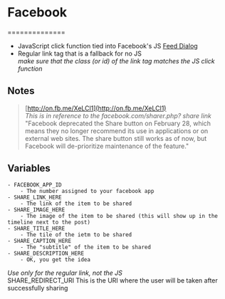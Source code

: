 # Facebook   
==============

- JavaScript click function tied into Facebook's JS [Feed Dialog](http://bit.ly/fb-fd)   
- Regular link tag that is a fallback for no JS   
*make sure that the class (or id) of the link tag matches the JS click function*   


## Notes   
>[http://on.fb.me/XeLCl1](http://on.fb.me/XeLCl1)   
>_This is in reference to the facebook.com/sharer.php? share link_   
>"Facebook deprecated the Share button on February 28, which means they no longer recommend its use in applications or on external web sites. The share button still works as of now, but Facebook will de-prioritize maintenance of the feature."   

## Variables   
	- FACEBOOK_APP_ID
		- The number assigned to your facebook app   
	- SHARE_LINK_HERE
		- The link of the item to be shared   
	- SHARE_IMAGE_HERE
		- The image of the item to be shared (this will show up in the timeline next to the post)   
	- SHARE_TITLE_HERE
		- The tile of the ietm to be shared   
	- SHARE_CAPTION_HERE
		- The "subtitle" of the item to be shared   
	- SHARE_DESCRIPTION_HERE
		- OK, you get the idea   

*Use only for the regular link, not the JS*   
SHARE_REDIRECT_URI	This is the URI where the user will be taken after successfully sharing   